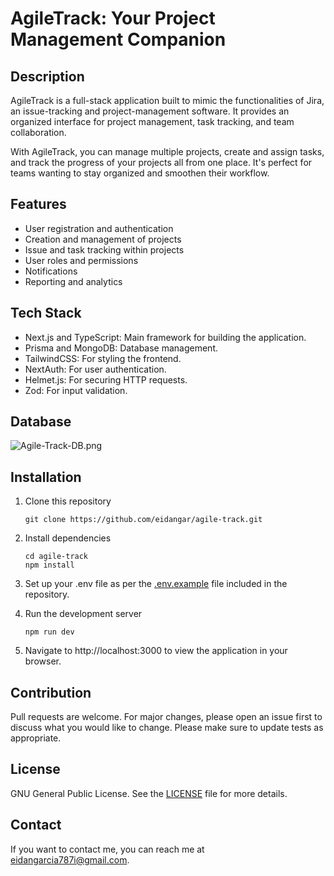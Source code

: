 # AgileTrack: Your Project Management Companion

## Description

AgileTrack is a full-stack application built to mimic the functionalities of Jira, an issue-tracking and project-management software. It provides an organized interface for project management, task tracking, and team collaboration.

With AgileTrack, you can manage multiple projects, create and assign tasks, and track the progress of your projects all from one place. It's perfect for teams wanting to stay organized and smoothen their workflow.

## Features

- User registration and authentication
- Creation and management of projects
- Issue and task tracking within projects
- User roles and permissions
- Notifications
- Reporting and analytics

## Tech Stack

- Next.js and TypeScript: Main framework for building the application.
- Prisma and MongoDB: Database management.
- TailwindCSS: For styling the frontend.
- NextAuth: For user authentication.
- Helmet.js: For securing HTTP requests.
- Zod: For input validation.

## Database

![Agile-Track-DB.png](https://i.postimg.cc/Wb26jKPj/Agile-Track-DB.png)

## Installation

1. Clone this repository

   ```
   git clone https://github.com/eidangar/agile-track.git
   ```

2. Install dependencies

   ```
   cd agile-track
   npm install
   ```

3. Set up your .env file as per the [.env.example](.env.example) file included in the repository.

4. Run the development server

   ```
   npm run dev
   ```

5. Navigate to http://localhost:3000 to view the application in your browser.

## Contribution

Pull requests are welcome. For major changes, please open an issue first to discuss what you would like to change. Please make sure to update tests as appropriate.

## License

GNU General Public License. See the [LICENSE](LICENSE) file for more details.

## Contact

If you want to contact me, you can reach me at eidangarcia787i@gmail.com.
